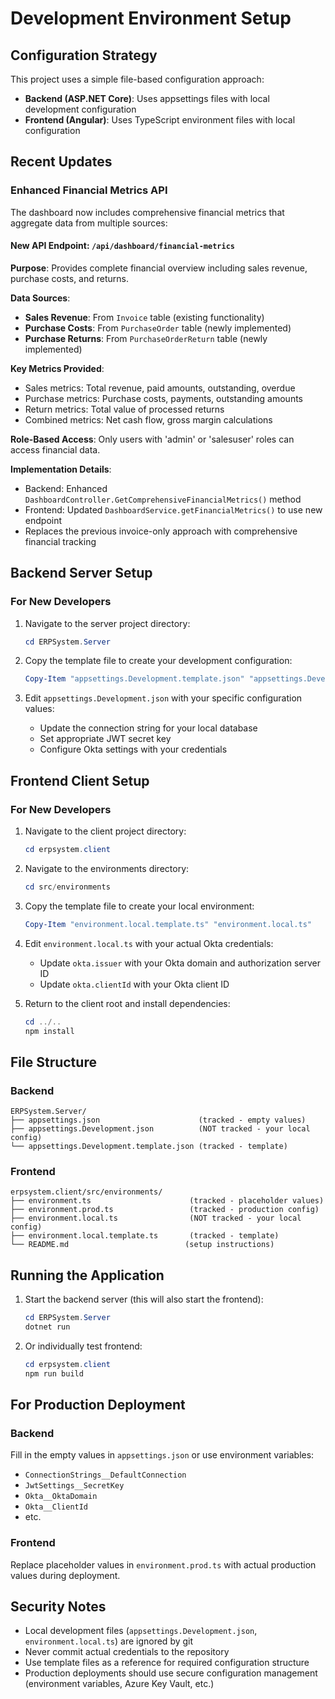 # Development Environment Setup

## Configuration Strategy

This project uses a simple file-based configuration approach:
- **Backend (ASP.NET Core)**: Uses appsettings files with local development configuration
- **Frontend (Angular)**: Uses TypeScript environment files with local configuration

## Recent Updates

### Enhanced Financial Metrics API

The dashboard now includes comprehensive financial metrics that aggregate data from multiple sources:

#### New API Endpoint: `/api/dashboard/financial-metrics`

**Purpose**: Provides complete financial overview including sales revenue, purchase costs, and returns.

**Data Sources**:
- **Sales Revenue**: From `Invoice` table (existing functionality)
- **Purchase Costs**: From `PurchaseOrder` table (newly implemented)
- **Purchase Returns**: From `PurchaseOrderReturn` table (newly implemented)

**Key Metrics Provided**:
- Sales metrics: Total revenue, paid amounts, outstanding, overdue
- Purchase metrics: Purchase costs, payments, outstanding amounts
- Return metrics: Total value of processed returns
- Combined metrics: Net cash flow, gross margin calculations

**Role-Based Access**: Only users with 'admin' or 'salesuser' roles can access financial data.

**Implementation Details**:
- Backend: Enhanced `DashboardController.GetComprehensiveFinancialMetrics()` method
- Frontend: Updated `DashboardService.getFinancialMetrics()` to use new endpoint
- Replaces the previous invoice-only approach with comprehensive financial tracking

## Backend Server Setup

### For New Developers

1. Navigate to the server project directory:
   ```powershell
   cd ERPSystem.Server
   ```

2. Copy the template file to create your development configuration:
   ```powershell
   Copy-Item "appsettings.Development.template.json" "appsettings.Development.json"
   ```

3. Edit `appsettings.Development.json` with your specific configuration values:
   - Update the connection string for your local database
   - Set appropriate JWT secret key
   - Configure Okta settings with your credentials

## Frontend Client Setup

### For New Developers

1. Navigate to the client project directory:
   ```powershell
   cd erpsystem.client
   ```

2. Navigate to the environments directory:
   ```powershell
   cd src/environments
   ```

3. Copy the template file to create your local environment:
   ```powershell
   Copy-Item "environment.local.template.ts" "environment.local.ts"
   ```

4. Edit `environment.local.ts` with your actual Okta credentials:
   - Update `okta.issuer` with your Okta domain and authorization server ID
   - Update `okta.clientId` with your Okta client ID

5. Return to the client root and install dependencies:
   ```powershell
   cd ../..
   npm install
   ```

## File Structure

### Backend
```
ERPSystem.Server/
├── appsettings.json                      (tracked - empty values)
├── appsettings.Development.json          (NOT tracked - your local config)
└── appsettings.Development.template.json (tracked - template)
```

### Frontend
```
erpsystem.client/src/environments/
├── environment.ts                      (tracked - placeholder values)
├── environment.prod.ts                 (tracked - production config)
├── environment.local.ts                (NOT tracked - your local config)
├── environment.local.template.ts       (tracked - template)
└── README.md                          (setup instructions)
```

## Running the Application

1. Start the backend server (this will also start the frontend):
   ```powershell
   cd ERPSystem.Server
   dotnet run
   ```

2. Or individually test frontend:
   ```powershell
   cd erpsystem.client
   npm run build
   ```

## For Production Deployment

### Backend
Fill in the empty values in `appsettings.json` or use environment variables:
- `ConnectionStrings__DefaultConnection`
- `JwtSettings__SecretKey`
- `Okta__OktaDomain`
- `Okta__ClientId`
- etc.

### Frontend
Replace placeholder values in `environment.prod.ts` with actual production values during deployment.

## Security Notes

- Local development files (`appsettings.Development.json`, `environment.local.ts`) are ignored by git
- Never commit actual credentials to the repository
- Use template files as a reference for required configuration structure
- Production deployments should use secure configuration management (environment variables, Azure Key Vault, etc.)
